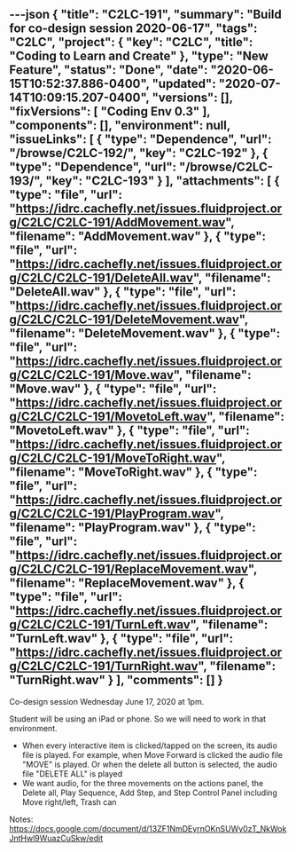 ---json
{
  "title": "C2LC-191",
  "summary": "Build for co-design session 2020-06-17",
  "tags": "C2LC",
  "project": {
    "key": "C2LC",
    "title": "Coding to Learn and Create"
  },
  "type": "New Feature",
  "status": "Done",
  "date": "2020-06-15T10:52:37.886-0400",
  "updated": "2020-07-14T10:09:15.207-0400",
  "versions": [],
  "fixVersions": [
    "Coding Env 0.3"
  ],
  "components": [],
  "environment": null,
  "issueLinks": [
    {
      "type": "Dependence",
      "url": "/browse/C2LC-192/",
      "key": "C2LC-192"
    },
    {
      "type": "Dependence",
      "url": "/browse/C2LC-193/",
      "key": "C2LC-193"
    }
  ],
  "attachments": [
    {
      "type": "file",
      "url": "https://idrc.cachefly.net/issues.fluidproject.org/C2LC/C2LC-191/AddMovement.wav",
      "filename": "AddMovement.wav"
    },
    {
      "type": "file",
      "url": "https://idrc.cachefly.net/issues.fluidproject.org/C2LC/C2LC-191/DeleteAll.wav",
      "filename": "DeleteAll.wav"
    },
    {
      "type": "file",
      "url": "https://idrc.cachefly.net/issues.fluidproject.org/C2LC/C2LC-191/DeleteMovement.wav",
      "filename": "DeleteMovement.wav"
    },
    {
      "type": "file",
      "url": "https://idrc.cachefly.net/issues.fluidproject.org/C2LC/C2LC-191/Move.wav",
      "filename": "Move.wav"
    },
    {
      "type": "file",
      "url": "https://idrc.cachefly.net/issues.fluidproject.org/C2LC/C2LC-191/MovetoLeft.wav",
      "filename": "MovetoLeft.wav"
    },
    {
      "type": "file",
      "url": "https://idrc.cachefly.net/issues.fluidproject.org/C2LC/C2LC-191/MoveToRight.wav",
      "filename": "MoveToRight.wav"
    },
    {
      "type": "file",
      "url": "https://idrc.cachefly.net/issues.fluidproject.org/C2LC/C2LC-191/PlayProgram.wav",
      "filename": "PlayProgram.wav"
    },
    {
      "type": "file",
      "url": "https://idrc.cachefly.net/issues.fluidproject.org/C2LC/C2LC-191/ReplaceMovement.wav",
      "filename": "ReplaceMovement.wav"
    },
    {
      "type": "file",
      "url": "https://idrc.cachefly.net/issues.fluidproject.org/C2LC/C2LC-191/TurnLeft.wav",
      "filename": "TurnLeft.wav"
    },
    {
      "type": "file",
      "url": "https://idrc.cachefly.net/issues.fluidproject.org/C2LC/C2LC-191/TurnRight.wav",
      "filename": "TurnRight.wav"
    }
  ],
  "comments": []
}
---
Co-design session Wednesday June 17, 2020 at 1pm.

Student will be using an iPad or phone. So we will need to work in that environment.

* When every interactive item is clicked/tapped on the screen, its audio file is played. For example, when Move Forward is clicked the audio file "MOVE" is played. Or when the delete all button is selected, the audio file "DELETE ALL" is played
* We want audio, for the three movements on the actions panel, the Delete all, Play Sequence, Add Step, and Step Control Panel including Move right/left, Trash can

Notes: <https://docs.google.com/document/d/13ZF1NmDEyrnOKnSUWy0zT_NkWokJntHwl9WuazCuSkw/edit>

        